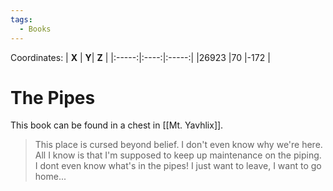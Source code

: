 ```yaml
---
tags:
  - Books
---
```


Coordinates:
| **X** | **Y**| **Z** |
|:-----:|:----:|:-----:|
|26923  |70   |-172  |

# The Pipes

This book can be found in a chest in [[Mt. Yavhlix]].

> This place is cursed beyond belief. I don't even know why we're here. All I know is that I'm supposed to keep up maintenance on the piping. I dont even know what's in the pipes! I just want to leave, I want to go home...



